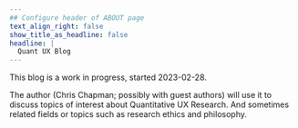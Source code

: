 ```yaml
---
## Configure header of ABOUT page
text_align_right: false
show_title_as_headline: false
headline: |
  Quant UX Blog
---
```


<!-- this is a subheadline -->
This blog is a work in progress, started 2023-02-28.

The author (Chris Chapman; possibly with guest authors) will use it
to discuss topics of interest about Quantitative UX Research. 
And sometimes related fields or topics such as research ethics and philosophy.
